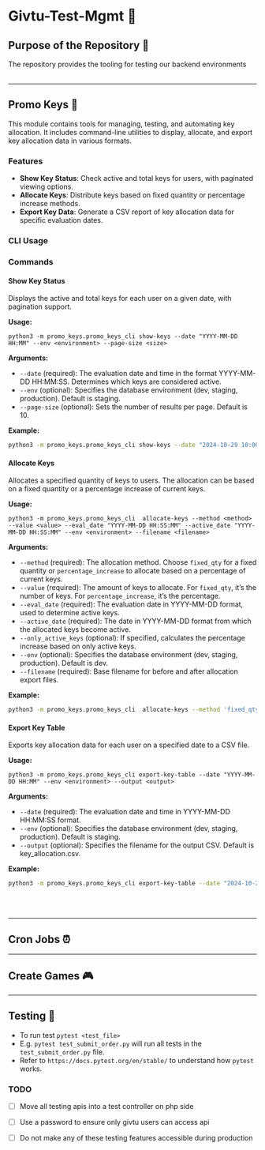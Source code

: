 # Givtu-Test-Mgmt 🚀

## Purpose of the Repository 🎯
The repository provides the tooling for testing our backend environments
<br><br>

---




## Promo Keys  🔑 
This module contains tools for managing, testing, and automating key allocation. It includes command-line utilities to display, allocate, and export key allocation data in various formats.

### Features
- **Show Key Status**: Check active and total keys for users, with paginated viewing options.
- **Allocate Keys**: Distribute keys based on fixed quantity or percentage increase methods.
- **Export Key Data**: Generate a CSV report of key allocation data for specific evaluation dates.


### CLI Usage

### Commands

#### Show Key Status
Displays the active and total keys for each user on a given date, with pagination support.

**Usage:**

```commandline
python3 -m promo_keys.promo_keys_cli show-keys --date "YYYY-MM-DD HH:MM" --env <environment> --page-size <size>
```

**Arguments:**

- `--date` (required): The evaluation date and time in the format YYYY-MM-DD HH:MM:SS. Determines which keys are considered active.
- `--env` (optional): Specifies the database environment (dev, staging, production). Default is staging.
- `--page-size` (optional): Sets the number of results per page. Default is 10.

**Example:**

```bash
python3 -m promo_keys.promo_keys_cli show-keys --date "2024-10-29 10:00:00" --env dev --page-size 20
```


#### Allocate Keys
Allocates a specified quantity of keys to users. The allocation can be based on a fixed quantity or a percentage increase of current keys.

**Usage:**

```commandline
python3 -m promo_keys.promo_keys_cli  allocate-keys --method <method> --value <value> --eval_date "YYYY-MM-DD HH:SS:MM" --active_date "YYYY-MM-DD HH:SS:MM" --env <environment> --filename <filename>
```

**Arguments:**

- `--method` (required): The allocation method. Choose `fixed_qty` for a fixed quantity or `percentage_increase` to allocate based on a percentage of current keys.
- `--value` (required): The amount of keys to allocate. For `fixed_qty`, it’s the number of keys. For `percentage_increase`, it’s the percentage.
- `--eval_date` (required): The evaluation date in YYYY-MM-DD format, used to determine active keys.
- `--active_date` (required): The date in YYYY-MM-DD format from which the allocated keys become active.
- `--only_active_keys` (optional): If specified, calculates the percentage increase based on only active keys.
- `--env` (optional): Specifies the database environment (dev, staging, production). Default is dev.
- `--filename` (required): Base filename for before and after allocation export files.

**Example:**

```bash
python3 -m promo_keys.promo_keys_cli  allocate-keys --method 'fixed_qty' --value 1 --eval_date "2024-10-27 10:00:00" --active_date "2024-10-29 10:00:00" --env dev --filename test-run
```


#### Export Key Table
Exports key allocation data for each user on a specified date to a CSV file.

**Usage:**


```commandline
python3 -m promo_keys.promo_keys_cli export-key-table --date "YYYY-MM-DD HH:MM" --env <environment> --output <output>
```


**Arguments:**

- `--date` (required): The evaluation date and time in YYYY-MM-DD HH:MM:SS format.
- `--env` (optional): Specifies the database environment (dev, staging, production). Default is staging.
- `--output` (optional): Specifies the filename for the output CSV. Default is key_allocation.csv.

**Example:**



```bash
python3 -m promo_keys.promo_keys_cli export-key-table --date "2024-10-29 10:00:00" --env dev --output
```

<br><br>

---


## Cron Jobs ⏰

---

## Create Games 🎮

---

## Testing 🧪

- To run test ```pytest <test_file>```
- E.g. ```pytest test_submit_order.py``` will run all tests in the ```test_submit_order.py``` file. 
- Refer to ```https://docs.pytest.org/en/stable/``` to understand how ```pytest``` works.

### TODO

- [ ] Move all testing apis into a test controller on php side
- [ ] Use a password to ensure only givtu users can access api
- [ ] Do not make any of these testing features accessible during production

